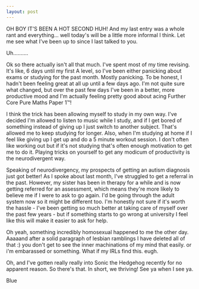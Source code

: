 ```yaml
---
layout: post
---
```

OH BOY IT'S BEEN A HOT SECOND HUH! And my last entry was a whole rant and everything... well today's will be a little more informal I think. Let me see what I've been up to since I last talked to you.

Uh..........

Ok so there actually isn't all that much. I've spent most of my time revising. It's like, 6 days until my first A level, so I've been either panicking about exams or studying for the past month. Mostly panicking. To be honest, I hadn't been feeling great at all up until a few days ago. I'm not quite sure what changed, but over the past few days I've been in a better, more productive mood and I'm actually feeling pretty good about acing Further Core Pure Maths Paper 1™!

I think the trick has been allowing myself to study in my own way. I've decided I'm allowed to listen to music while I study, and if I get bored of something instead of giving up I just switch to another subject. That's allowed me to keep studying for longer. Also, when I'm studying at home if I feel like giving up I get up and do a 5 minute workout session. I don't often like working out but if it's not studying that's often enough motivation to get me to do it. Playing tricks on yourself to get any modicum of productivity is the neurodivergent way.

Speaking of neurodivergency, my prospects of getting an autism diagnosis just got better! As I spoke about last month, I've struggled to get a referral in the past. However, my sister has been in therapy for a while and is now getting referred for an assessment, which means they're more likely to believe me if I were to ask to go again. I'd be going through the adult system now so it might be different too. I'm honestly not sure if it's worth the hassle - I've been getting so much better at taking care of myself over the past few years - but if something starts to go wrong at university I feel like this will make it easier to ask for help.

Oh yeah, something incredibly homosexual happened to me the other day. Aaaaand after a solid paragraph of lesbian ramblings I have deleted all of that :) you don't get to see the inner machinations of my mind that easily. or i'm embarassed or something. What if my IRLs find this. eugh.

Oh, and I've gotten really really into Sonic the Hedgehog recently for no apparent reason. So there's that. In short, we thriving! See ya when I see ya.

Blue